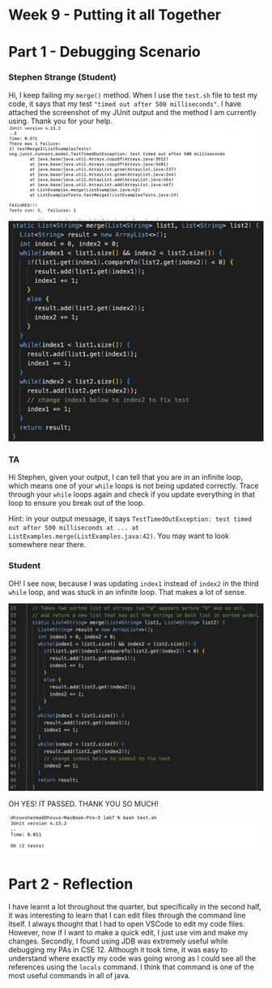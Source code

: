 # Week 9 - Putting it all Together

# Part 1 - Debugging Scenario

### Stephen Strange (Student)
Hi, I keep failing my `merge()` method. When I use the `test.sh` file to test my code, it says that my test `"timed out after 500 milliseconds"`. I have attached the screenshot of my JUnit output and the method I am currently using. Thank you for your help.
![Image](SS1.png)
![Image](SS2.png)

### TA
Hi Stephen, given your output, I can tell that you are in an infinite loop, which means one of your `while` loops is not being updated correctly. Trace through your `while` loops again and check if you update everything in that loop to ensure you break out of the loop. 

Hint: in your output message, it says `TestTimedOutException: test timed out after 500 milliseconds at ... at ListExamples.merge(ListExamples.java:42)`. You may want to look somewhere near there.

### Student
OH! I see now, because I was updating `index1` instead of `index2` in the third `while` loop, and was stuck in an infinite loop. That makes a lot of sense. 

![Image](SS4.png)

OH YES! IT PASSED. THANK YOU SO MUCH!

![Image](SS3.png)

# Part 2 - Reflection
I have learnt a lot throughout the quarter, but specifically in the second half, it was interesting to learn that I can edit files through the command line itself. I always thought that I had to open VSCode to edit my code files. However, now if I want to make a quick edit, I just use vim and make my changes. Secondly, I found using JDB was extremely useful while debugging my PAs in CSE 12. Although it took time, it was easy to understand where exactly my code was going wrong as I could see all the references using the `locals` command. I think that command is one of the most useful commands in all of java. 
